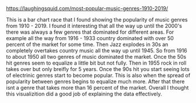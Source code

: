 https://laughingsquid.com/most-popular-music-genres-1910-2019/

This is a bar chart race that I found showing the popularity of music genres from 1910 - 2019. I found it interesting that all the way up until the 2000's there was always a few genres that dominated for different areas. For example all the way from 1916 - 1933 country dominated with over 50 percent of the market for some time. Then Jazz explodes in 30s an completely overtakes country music all the way up until 1945. So from 1916 to about 1950 all two genres of music dominated the market. Once the 50s hit genres seem to equalize a little bit but not fully. Then in 1955 rock in roll takes over but only breifly for 5 years. Once the 90s hit you start seeing lots of electrinic genres start to become popular. This is also when the spread of popularity between genres begins to equalize much more. After that there isnt a genre that takes more than 16 percent of the market. Overall I thought this visualizition did a good job of explaining the data effectively. 

